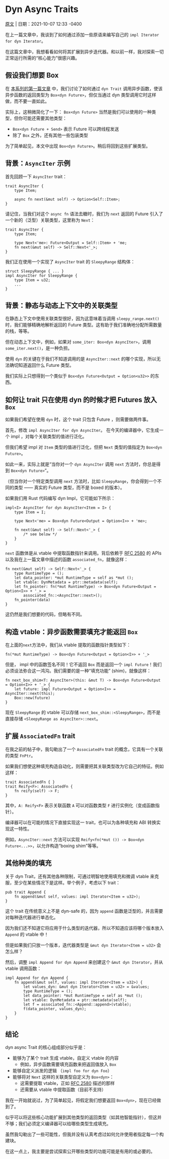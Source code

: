 # Dyn Async Traits

[原文](https://smallcultfollowing.com/babysteps/blog/2021/10/07/dyn-async-traits-part-4/) |
日期：2021-10-07 12:33 -0400

在上一篇文章中，我谈到了如何通过添加一些原语来编写自己的 `impl Iterator for dyn Iterator`。

在这篇文章中，我想看看如何将其扩展到异步迭代器。和以前一样，我对探索一切正常运行所需的“核心能力”很感兴趣。

## 假设我们想要 Box

在 [本系列的第一篇文章][post1] 中，我们讨论了如何通过 `dyn Trait` 调用异步函数，使该异步函数的返回类型为
`Box<dyn Future>`，但仅当通过 dyn 类型调用它时这样做，而不要一直如此。

[post1]: ./2021-09-30-dyn-async-traits-part-1.html#结论

实际上，这稍微简化了一下： `Box<dyn Future>` 当然是我们可以使用的一种类型，但你可能还需要其他类型：

* `Box<dyn Future + Send>` 表示 Future 可以跨线程发送
* 除了 `Box` 之外，还有其他一些包装类型

为了简单起见，本文中出现 `Box<dyn Future>`。稍后将回到这些扩展类型。

## 背景：`AsyncIter` 示例

首先回顾一下 `AsyncIter` trait：

```rust,ignore
trait AsyncIter {
    type Item;

    async fn next(&mut self) -> Option<Self::Item>;
}
```

请记住，当我们对这个 `async fn` 语法去糖时，我们为 `next` 返回的 Future 引入了一个新的（泛型）关联类型，这里称为 `Next`：

```rust,ignore
trait AsyncIter {
    type Item;

    type Next<'me>: Future<Output = Self::Item> + 'me;
    fn next(&mut self) -> Self::Next<'_>;
}
```

我们正在使用一个实现了 `AsyncIter` trait 的 `SleepyRange` 结构体：

```rust,ignore
struct SleepyRange { ... }
impl AsyncIter for SleepyRange {
    type Item = u32;
    ...
}
```

## 背景：静态与动态上下文中的关联类型

在静态上下文中使用关联类型很好，因为这意味着当调用 `sleepy_range.next()` 时，我们能够精确地解析返回的 Future
类型。这有助于我们准确地分配所需数量的栈，等等。

但在动态上下文中，例如，如果对 `some_iter: Box<dyn AsyncIter>`，调用 `some_iter.next()`，是一种负担。

使用 `dyn` 的关键在于我们不知道调用的是 `AsyncIter::next` 的哪个实现，所以无法确切知道返回什么 Future 类型。

我们实际上只想得到一个类似于 `Box<dyn Future<Output = Option<u32>>` 的东西。

## 如何让 trait 只在使用 dyn 的时候才把 Futures 放入 `Box`

如果我们希望在使用 `dyn` 时，这个 trait 只包含 Future ，则需要做两件事。

首先，修改 `impl AsyncIter for dyn AsyncIter`。 在今天的编译器中，它生成一个 impl ，对每个关联类型的值进行泛化。

但我们希望 impl 对 `Item` 类型的值进行泛化，但把 `Next` 类型的值指定为 `Box<dyn Future>`。

如此一来，实际上就是“当你对一个 `dyn AsyncIter` 调用 `next` 方法时，你总是得到 `Box<dyn Future>`”。

（但当你对一个特定类型调用 `next` 方法时，比如 `SleepyRange`，你会得到一个不同的类型 —— 真实的 Future 类型，而不是 boxed 的版本）。

如果我们用 Rust 代码编写 dyn Impl，它可能如下所示：

```rust,ignore
impl<I> AsyncIter for dyn AsyncIter<Item = I> {
    type Item = I;

    type Next<'me> = Box<dyn Future<Output = Option<I>> + 'me>;

    fn next(&mut self) -> Self::Next<'_> {
        /* see below */
    }
}
```

`next` 函数体是从 vtable 中提取函数指针来调用。背后依赖于 [RFC 2580] 的 APIs 以及我在上一篇文章中描述的函数 `associated_fn`，就像这样：

[RFC 2580]: https://rust-lang.github.io/rfcs/2580-ptr-meta.html

```rust,ignore
fn next(&mut self) -> Self::Next<'_> {
    type RuntimeType = ();
    let data_pointer: *mut RuntimeType = self as *mut ();
    let vtable: DynMetadata = ptr::metadata(self);
    let fn_pointer: fn(*mut RuntimeType) -> Box<dyn Future<Output = Option<I>> + '_> =
        associated_fn::<AsyncIter::next>();
    fn_pointer(data)
}
```

这仍然是我们想要的代码，但略有不同。

## 构造 vtable：异步函数需要填充才能返回 `Box`

在上面的`next`方法中，我们从 vtable 提取的函数指针类型如下：

```rust,ignore
fn(*mut RuntimeType) -> Box<dyn Future<Output = Option<I>> + '_>
```

但是， impl 中的函数签名不同！它不返回 `Box` 而是返回一个 `impl Future`！我们必须设法弥合这一鸿沟。我们需要的是一种“填充功能” (shim)，就像这样：

```rust,ignore
fn next_box_shim<T: AsyncIter>(this: &mut T) -> Box<dyn Future<Output = Option<I>> + '_> {
    let future: impl Future<Output = Option<I>> = AsyncIter::next(this);
    Box::new(future)
}
```

现在 `SleepyRange` 的 vtable 可以存储 `next_box_shim::<SleepyRange>`，而不是直接存储 `<SleepyRange as AsyncIter>::next`。

## 扩展 `AssociatedFn` trait

在我之前的帖子中，我勾勒出了一个 `AssociatedFn` trait 的概念，它具有一个关联的类型 `FnPtr`。

如果我们想使这种填充构造自动化，则需要把其关联类型改为它自己的特征。例如这样：

```rust,ignore
trait AssociatedFn { }
trait Reify<F>: AssociatedFn {
    fn reify(self) -> F; 
}
```

其中，`A: Reify<F>` 表示关联函数 `A` 可以对函数类型 `F` 进行实例化（变成函数指针）。

编译器可以在可能的情况下直接实现这一 trait，也可以为各种填充和 ABI 转换实现这一特性。

例如，`AsyncIter::next` 方法可以实现 `Reify<fn(*mut ()) -> Box<dyn Future<...>>`，以允许构造“boxing shim”等等。

## 其他种类的填充

关于 dyn Trait，还有其他各种限制，可通过明智地使用填充和微调 vtable 来克服，至少在某些情况下是这样。举个例子，考虑以下 trait：

```rust,ignore
pub trait Append {
    fn append(&mut self, values: impl Iterator<Item = u32>);
}
```

这个 trait 在传统意义上不是 dyn-safe 的，因为 `append` 函数是泛型的，并且需要对每种迭代器进行单态化。

因为我们还不知道它将应用于什么类型的迭代器，所以不知道应该将哪个版本放入 `Append` 的 vtable 中！

但是如果我们只放一个版本，迭代器类型是 `&mut dyn Iterator<Item = u32>` 会怎么样？

然后，调整 `impl Append for dyn Append` 来创建这个 `&mut dyn Iterator`，并从 vtable 调用函数：

```rust,ignore
impl Append for dyn Append {
    fn append(&mut self, values: impl Iterator<Item = u32>) {
        let values_dyn: &mut dyn Iterator<Item = u32> = &values;
        type RuntimeType = ();
        let data_pointer: *mut RuntimeType = self as *mut ();
        let vtable: DynMetadata = ptr::metadata(self);
        let f = associated_fn::<Append::append>(vtable);
        f(data_pointer, values_dyn);
    }
}
```

## 结论

dyn async Trait 的核心组成部分似乎是：

* 能够为了某个 trait 生成 vtable，自定义 vtable 的内容
  * 例如，异步函数需要填充函数来把返回值放入 `Box`
* 能够自定义派发的逻辑 （`impl foo for dyn Foo`）
* 能够将对 `Next` 这样的关联类型自定义为 `Box<dyn>`：
  * 这需要提取 vtable，正如 [RFC 2580] 描述的那样
  * 还需要从 vtable 中提取函数（目前不支持）

我在一开始就说过，为了简单起见，将假定我们想要返回 `Box<dyn>`，现在已经做到了。

似乎可以将这些核心功能扩展到其他类型的返回类型（如其他智能指针），但这并不够；我们必须定义编译器可以给哪些类型生成填充。

虽然我勾勒出了一些可能性，但我并没有认真考虑过如何允许使用者指定每一个构建块。

在这一点上，我主要是尝试探索公开哪些类型的功能可能是有用的或必要的。
